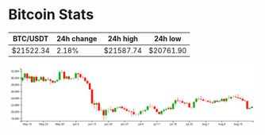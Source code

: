 # Bitcoin Stats

BTC/USDT|24h change|24h high|24h low|
|---|---|---|---|
|$21522.34|2.18%|$21587.74|$20761.90|

<img src="./chart.svg">
